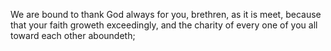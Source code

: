 We are bound to thank God always for you, brethren, as it is meet, because that your faith groweth exceedingly, and the charity of every one of you all toward each other aboundeth;
